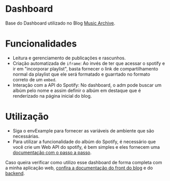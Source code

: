 # Dashboard
Base do Dashboard utilizado no Blog [Music Archive](https://music-archive-blog.vercel.app).

# Funcionalidades
- Leitura e gerenciamento de publicações e rascunhos.
- Criação automatizada de `iframe`: Ao invés de ter que acessar o spotify e ir em "incorporar playlist", basta fornecer o link de compartilhamento normal da playlist que ele será formatado e guarrtado no formato correto de um `embed`.
- Interação com a API do Spotify: No dashboard, o adm pode buscar um albúm pelo nome e assim definir o albúm em destaque que é renderizado na página inicial do blog.

# Utilização
- Siga o envExample para fornecer as variáveis de ambiente que são necessárias.
- Para utilizar a funcionalidade do albúm do Spotify, é necessário que você crie um Web API do spotify, é bem simples e eles fornecem uma [documentação com o passo a passo](https://developer.spotify.com/documentation/web-api).

Caso queira verificar como utilizo esse dashboard de forma completa com a minha aplicação web, [confira a documentação do front do blog](https://github.com/elenndev/music-archive.git) e do [backend](https://github.com/elenndev/music-archive-server.git).



